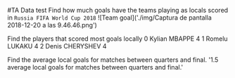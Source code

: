 #TA Data test
Find how much goals have the teams playing as locals scored in `Russia FIFA World Cup 2018`
![Team goal]('./img/Captura de pantalla 2018-12-20 a las 9.46.46.png')

Find the players that scored most goals locally
0         Kylian MBAPPE    4
1         Romelu LUKAKU    4
2       Denis CHERYSHEV    4

Find the average local goals for matches between quarters and final.
'1.5 average local goals for matches between quarters and final.'